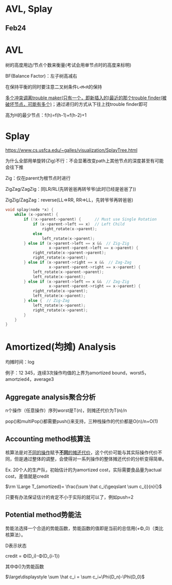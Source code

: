 # AVL, Splay

## Feb24

# AVL

树的高度用边/节点个数来衡量(考试会用单节点时的高度来标明)

BF(Balance Factor)：左子树高减右

在保持平衡的同时要注意二叉树条件`L<M<R`的保持

<u>多个冲突调离trouble maker(只有一个，即新插入的)最近的那个trouble finder(被破坏节点，可能有多个)</u>；通过递归的方式从下往上找trouble finder即可

高为H的最少节点：f(h)=f(h-1)+f(h-2)+1

# Splay

https://www.cs.usfca.edu/~galles/visualization/SplayTree.html

为什么全部用单旋转(Zig)不行：不会显著改变path上其他节点的深度甚至有可能会往下推

Zig：仅在parent为根节点时进行

ZigZag/ZagZig：同LR/RL(先转爸爸再转爷爷(此时已经是爸爸了))

ZigZig/ZagZag：reverse(LL$\Rightarrow$RR, RR$\Rightarrow$LL，先转爷爷再转爸爸)

```c++
void splay(node *x) {
	while (x->parent) {
		if (!x->parent->parent) {      // Must use Single Rotation
			if (x->parent->left == x)  // Left Child
				right_rotate(x->parent);
			else
				left_rotate(x->parent);
		} else if (x->parent->left == x &&  // Zig-Zig
		           x->parent->parent->left == x->parent) {
			right_rotate(x->parent->parent);
			right_rotate(x->parent);
		} else if (x->parent->right == x &&  // Zag-Zag
		           x->parent->parent->right == x->parent) {
			left_rotate(x->parent->parent);
			left_rotate(x->parent);
		} else if (x->parent->left == x &&  // Zag-Zig
		           x->parent->parent->right == x->parent) {
			right_rotate(x->parent);
			left_rotate(x->parent);
		} else {  // Zig-Zag
			left_rotate(x->parent);
			right_rotate(x->parent);
		}
	}
}
```



# Amortized(均摊) Analysis

均摊时间：log

例子：12 345，连续3次操作均值的上界为amortized bound，worst5，amortzied4，average3

## Aggregate analysis聚合分析

n个操作（任意操作）序列worst是T(n)，则摊还代价为T(n)/n

pop()和multiPop()都需要push()来支持，三种栈操作的代价都是O(n)/n=O(1)

## Accounting method核算法

核算法是对<u>不同的操作</u>赋予<u>**不同**的摊还代价</u>，这个代价可能与其实际操作代价不同，但是通过整体的调整，会使得对一系列操作的整体摊还代价的分析变得简单。

Ex. 20个人的生产队，初始估计的为amortized cost，实际需要食品量为actual cost，差值就是credit

$\rm \Large T_{amortized}= \frac{\sum \hat c_i(\geqslant \sum c_i)}{n}{}$

只要有办法保证估计的肯定不小于实际的就可以了，例如push=2

## Potential method势能法

势能法选择一个合适的势能函数，势能函数的值即是当前的总信用(+Φ_0)（类比核算法）。

D表示状态

credit = Φ(D_i)-Φ(D_{i-1})

其中Φ()为势能函数

$\large\displaystyle \sum \hat c_i = \sum c_i+\Phi(D_n)-\Phi(D_0)$

